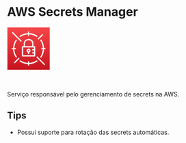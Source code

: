 # AWS Secrets Manager

<img height=100px; alt="secrets_manager_logo" src="../../../images/secrets-manager.png" />

<p>&nbsp;</p>

Serviço responsável pelo gerenciamento de secrets na AWS.

## Tips

- Possui suporte para rotação das secrets automáticas.